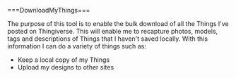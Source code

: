 ===DownloadMyThings===

The purpose of this tool is to enable the bulk download of all the Things I've posted on Thingiverse.  This will enable me to recapture photos, models, tags and descriptions of Things that I haven't saved locally.  With this information I can do a variety of things such as:

* Keep a local copy of my Things
* Upload my designs to other sites

